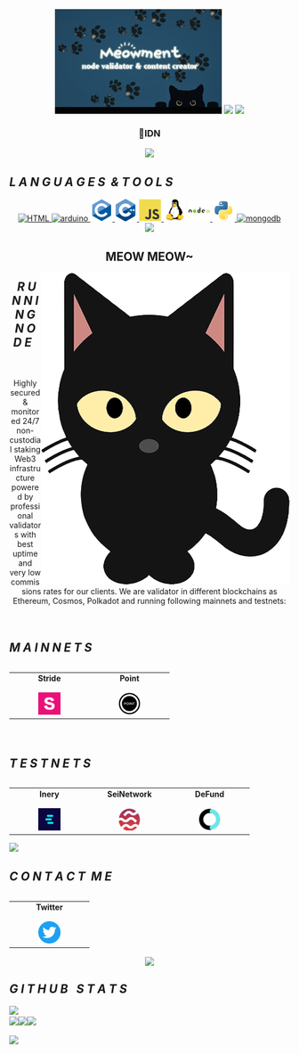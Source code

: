 <div align="center">
<img
  src="https://raw.githubusercontent.com/meowment/meowment/main/Logo/frontpagemeowment.jpg"
  style="display: inline-block; margin: 0 auto; max-width: 300px">

<img src="https://user-images.githubusercontent.com/73097560/115834477-dbab4500-a447-11eb-908a-139a6edaec5c.gif">
  
<html>
<head>
<img src="https://readme-typing-svg.herokuapp.com?color=%2336BCF7&center=true&vCenter=true&lines=H+E+L+L+O++I'AM++M+E+O+W+M+E+N+T">
<body>

 ### 📍IDN
<img src="https://user-images.githubusercontent.com/73097560/115834477-dbab4500-a447-11eb-908a-139a6edaec5c.gif">
  
<div align="center">
  <div style="display: flex; align-items: flex-start;">
  <h2><b><i>L A N G U A G E S &nbsp;& T O O L S</b></i></h2>
  </div>
</div>

<div align="center">
<div align="center"> <a href="https://www.w3schools.com/html/" target="_blank" rel="noreferrer"> <img src="https://user-images.githubusercontent.com/72949170/194750536-f63ddcc2-4d41-4c8a-a2d8-7a5b51ff7b10.svg" alt="HTML" width="40" height="40"/> </a>
<a href="https://www.arduino.cc/" target="_blank" rel="noreferrer"> <img src="https://cdn.worldvectorlogo.com/logos/arduino-1.svg" alt="arduino" width="40" height="40"/> </a> 
<a href="https://www.cprogramming.com/" target="_blank" rel="noreferrer"> <img src="https://raw.githubusercontent.com/devicons/devicon/master/icons/c/c-original.svg" alt="c" width="40" height="40"/> </a>
<a href="https://www.w3schools.com/cpp/" target="_blank" rel="noreferrer"> <img src="https://raw.githubusercontent.com/devicons/devicon/master/icons/cplusplus/cplusplus-original.svg" alt="cplusplus" width="40" height="40"/> </a> 
<a href="https://developer.mozilla.org/en-US/docs/Web/JavaScript" target="_blank" rel="noreferrer"> <img src="https://raw.githubusercontent.com/devicons/devicon/master/icons/javascript/javascript-original.svg" alt="javascript" width="40" height="40"/> </a> <a href="https://www.linux.org/" target="_blank" rel="noreferrer"> <img src="https://raw.githubusercontent.com/devicons/devicon/master/icons/linux/linux-original.svg" alt="linux" width="40" height="40"/></a>
<a href="https://nodejs.org" target="_blank" rel="noreferrer"> <img src="https://raw.githubusercontent.com/devicons/devicon/master/icons/nodejs/nodejs-original-wordmark.svg" alt="nodejs" width="40" height="40"/> </a>
<a href="https://www.python.org" target="_blank" rel="noreferrer"> <img src="https://raw.githubusercontent.com/devicons/devicon/master/icons/python/python-original.svg" alt="python" width="40" height="40"/> </a>
<a href="https://www.adobe.com/id_en/products/illustrator.html" target="_blank" rel="noreferrer"> <img src="https://user-images.githubusercontent.com/72949170/194749452-7cf32846-dc77-49ec-a000-016804464eb5.svg" alt="mongodb" width="50" height="50"/> </a> 
</div>
</div>
  
<img src="https://user-images.githubusercontent.com/73097560/115834477-dbab4500-a447-11eb-908a-139a6edaec5c.gif">
<h2> MEOW MEOW~ </h2>

<img src="https://raw.githubusercontent.com/meowment/meowment/main/Logo/CATS.png" align="right">

</body>
</html>
     
</p>
<h2><i> &nbsp;R U N N I N G N O D E&nbsp;&nbsp;</h2></i>
<br />
<br />
Highly secured & monitored 24/7 non-custodial staking Web3 infrastructure powered by professional validators with best uptime and very low commissions rates for our clients. We are validator in different blockchains as Ethereum, Cosmos, Polkadot and running following mainnets and testnets:
  </div>
</div>

<br />
<br />
<div align="center">
  <div style="display: flex; align-items: flex-start;">
  <h2><i>M A I N N E T S</i></h2>
  </div>
</div>

<table width="350px" align="left">
    <tbody>
        <tr valign="top">
            <td width="130px" align="center">
            <span><strong>Stride</strong></span><br><br />
            <a href="https://stride.explorers.guru/validator/" target="_blank" rel="noopener noreferrer">
            <img height="40px" src="https://github.com/NodesBlocks/NodesBlocks/blob/main/chains_logo/stride.png">
            </td>
            <td width="130px" align="center">
            <span><strong>Point</strong></span><br><br />
            <a href=" " target="_blank" rel="noopener noreferrer">
            <img height="40px" src="https://github.com/elangrr/NodesBlocks/blob/main/chains_logo/point.png">
            </td>
         </tr>
     </tbody>
 </table>
<br />
<br />

<br />
<br />
<br />
<br />
<br />
<br />
<div align="center">
  <div style="display: flex; align-items: flex-start;">
  <h2><i>T E S T N E T S</i></h2>
  </div>
</div>

<table width="320px" align="center">
    <tbody>
        <tr valign="top">
            <td width="130px" align="center">
            <span><strong>Inery</strong></span><br><br />
            <a href="https://explorer.inery.io/master-nodes/" target="_blank" rel="noopener noreferrer">
            <img height="40px" src="https://github.com/meowment/meowment/blob/main/Logo/inery.jpeg">
            </td>
            <td width="130px" align="center">
            <span><strong>SeiNetwork</strong></span><br><br />
            <a href="https://sei.explorers.guru/validator/seivaloper173tlvmuvua5qrrykad3vzsf6uq25lgx2qlkk0z" target="_blank" rel="noopener noreferrer">
            <img height="40px" src="https://github.com/meowment/meowment/blob/main/Logo/sei.png">
            </td>
            <td width="130px" align="center">
            <span><strong>DeFund</strong></span><br><br />
            <a href="https://defund.explorers.guru/validator/defundvaloper1667vcfxffywlj6l5ejh7vdnlksau5ejjhafwm9" target="_blank" rel="noopener noreferrer">
            <img height="40px" src="https://raw.githubusercontent.com/meowment/meowment/main/Logo/defund.png">
        </tr>
    </tbody>
</table>


<img src="https://user-images.githubusercontent.com/73097560/115834477-dbab4500-a447-11eb-908a-139a6edaec5c.gif">

<div align="center">
  <div style="display: flex; align-items: flex-start;">
  <h2><b><i>C O N T A C T &nbsp;M E</b></i></h2>
  </div>
</div>

<table width="320px" align="center">
    <tbody>
        <tr valign="top">
            <td width="130px" align="center">
            <span><strong>Twitter</strong></span><br><br />
            <a href="https://twitter.com/bbiewitme" target="_blank" rel="noopener noreferrer">
            <img height="40px" src="https://github.com/meowment/meowment/blob/main/Logo/twitter.png">
            </td>
        </tr>
    </tbody>
</table>


<div align='center'>
<img src="https://i.pinimg.com/originals/e6/a5/00/e6a500600cda9fbeb387835074744eed.gif"
    
<div align="center">
  <div style="display: flex; align-items: flex-start;">
  <h2><i>G I T H U B &nbsp; S T A T S</i></h2>
  </div>
</div>
<img src="https://user-images.githubusercontent.com/73097560/115834477-dbab4500-a447-11eb-908a-139a6edaec5c.gif">
<div align="center">
  <div style="display: flex; align-items: flex-start;">
    <img align="top" src="https://github-readme-stats.vercel.app/api?username=meowment&show_icons=true&theme=nightowl"/>
<br />
<br />
    <img align="top" src="https://github-readme-streak-stats.herokuapp.com/?user=meowment&theme=nightowl&date_format=M%20j%5B%2C%20Y%5D"/>
<br />
<br />
   <img align="down" src="https://github-readme-stats.vercel.app/api/top-langs/?username=meowment&layout=compact&theme=nightowl"/>
  </div>
</div>
<img src="https://user-images.githubusercontent.com/73097560/115834477-dbab4500-a447-11eb-908a-139a6edaec5c.gif">


